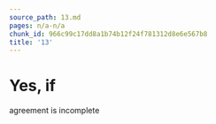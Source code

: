 ```yaml
---
source_path: 13.md
pages: n/a-n/a
chunk_id: 966c99c17dd8a1b74b12f24f781312d8e6e567b8
title: '13'
---
```

# Yes, if

agreement is incomplete
